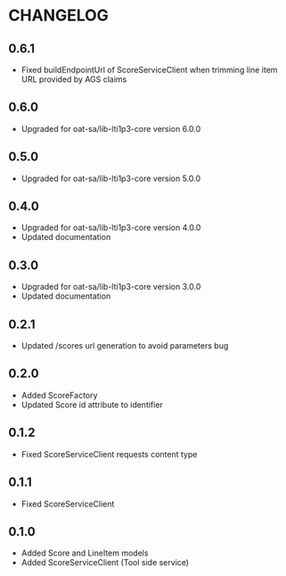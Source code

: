CHANGELOG
=========

0.6.1
-----

* Fixed buildEndpointUrl of ScoreServiceClient when trimming line item URL provided by AGS claims

0.6.0
-----

* Upgraded for oat-sa/lib-lti1p3-core version 6.0.0

0.5.0
-----

* Upgraded for oat-sa/lib-lti1p3-core version 5.0.0

0.4.0
-----

* Upgraded for oat-sa/lib-lti1p3-core version 4.0.0
* Updated documentation

0.3.0
-----

* Upgraded for oat-sa/lib-lti1p3-core version 3.0.0
* Updated documentation

0.2.1
-----

* Updated /scores url generation to avoid parameters bug

0.2.0
-----

* Added ScoreFactory
* Updated Score id attribute to identifier

0.1.2
-----

* Fixed ScoreServiceClient requests content type

0.1.1
-----

* Fixed ScoreServiceClient


0.1.0
-----

* Added Score and LineItem models
* Added ScoreServiceClient (Tool side service)
